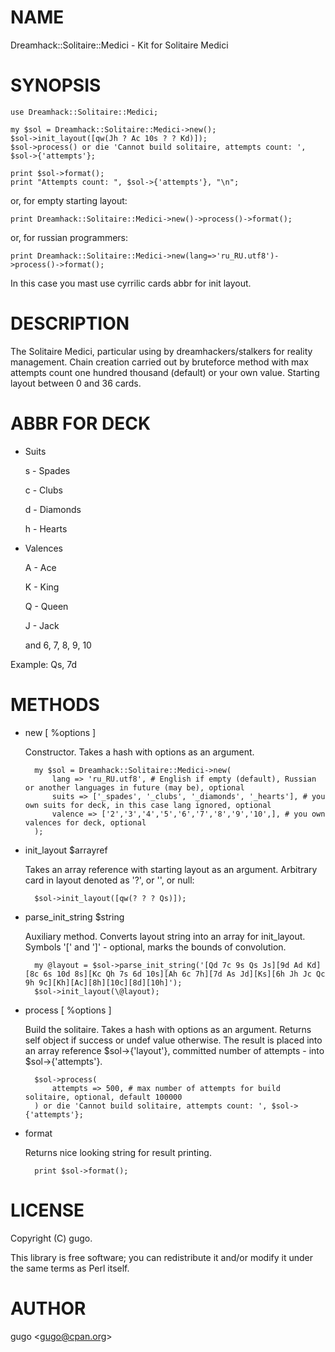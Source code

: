 # NAME

Dreamhack::Solitaire::Medici - Kit for Solitaire Medici

# SYNOPSIS

    use Dreamhack::Solitaire::Medici;

    my $sol = Dreamhack::Solitaire::Medici->new();
    $sol->init_layout([qw(Jh ? Ac 10s ? ? Kd)]);
    $sol->process() or die 'Cannot build solitaire, attempts count: ', $sol->{'attempts'};

    print $sol->format();
    print "Attempts count: ", $sol->{'attempts'}, "\n";

or, for empty starting layout:

    print Dreamhack::Solitaire::Medici->new()->process()->format();

or, for russian programmers:

    print Dreamhack::Solitaire::Medici->new(lang=>'ru_RU.utf8')->process()->format();

In this case you mast use cyrrilic cards abbr for init layout.

# DESCRIPTION

The Solitaire Medici, particular using by dreamhackers/stalkers for reality management.
Chain creation carried out by bruteforce method with max attempts count one hundred thousand (default) or your own value.
Starting layout between 0 and 36 cards.

# ABBR FOR DECK

- Suits 

    s - Spades

    c - Clubs

    d - Diamonds

    h - Hearts

- Valences

    A - Ace

    K - King

    Q - Queen

    J - Jack

    and 6, 7, 8, 9, 10

Example: Qs, 7d

# METHODS

- new \[ %options \]

    Constructor. Takes a hash with options as an argument.

        my $sol = Dreamhack::Solitaire::Medici->new(
            lang => 'ru_RU.utf8', # English if empty (default), Russian or another languages in future (may be), optional
            suits => ['_spades', '_clubs', '_diamonds', '_hearts'], # you own suits for deck, in this case lang ignored, optional
            valence => ['2','3','4','5','6','7','8','9','10',], # you own valences for deck, optional
        );

- init\_layout $arrayref

    Takes an array reference with starting layout as an argument. Arbitrary card in layout denoted as '?', or '', or null:

        $sol->init_layout([qw(? ? ? Qs)]);

- parse\_init\_string $string

    Auxiliary method. Converts layout string into an array for init\_layout. Symbols '\[' and '\]' - optional, marks the bounds of convolution.

        my @layout = $sol->parse_init_string('[Qd 7c 9s Qs Js][9d Ad Kd][8c 6s 10d 8s][Kc Qh 7s 6d 10s][Ah 6c 7h][7d As Jd][Ks][6h Jh Jc Qc 9h 9c][Kh][Ac][8h][10c][8d][10h]');
        $sol->init_layout(\@layout);

- process \[ %options \]

    Build the solitaire. Takes a hash with options as an argument. Returns self object if success or undef value otherwise.
    The result is placed into an array reference $sol->{'layout'}, committed number of attempts - into $sol->{'attempts'}.

        $sol->process(
            attempts => 500, # max number of attempts for build solitaire, optional, default 100000
        ) or die 'Cannot build solitaire, attempts count: ', $sol->{'attempts'};

- format

    Returns nice looking string for result printing.

        print $sol->format();

# LICENSE

Copyright (C) gugo.

This library is free software; you can redistribute it and/or modify
it under the same terms as Perl itself.

# AUTHOR

gugo &lt;gugo@cpan.org>

